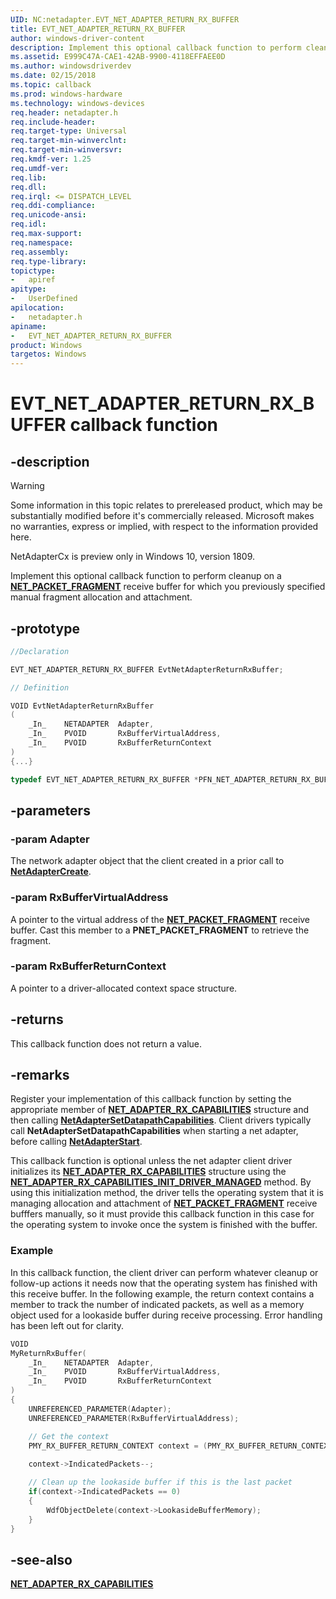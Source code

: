 ```yaml
---
UID: NC:netadapter.EVT_NET_ADAPTER_RETURN_RX_BUFFER
title: EVT_NET_ADAPTER_RETURN_RX_BUFFER
author: windows-driver-content
description: Implement this optional callback function to perform cleanup on a receive buffer for which you previously specified manual fragment allocation and attachment.
ms.assetid: E999C47A-CAE1-42AB-9900-4118EFFAEE0D
ms.author: windowsdriverdev
ms.date: 02/15/2018
ms.topic: callback
ms.prod: windows-hardware
ms.technology: windows-devices
req.header: netadapter.h
req.include-header:
req.target-type: Universal
req.target-min-winverclnt:
req.target-min-winversvr:
req.kmdf-ver: 1.25
req.umdf-ver:
req.lib:
req.dll:
req.irql: <= DISPATCH_LEVEL
req.ddi-compliance:
req.unicode-ansi:
req.idl:
req.max-support:
req.namespace:
req.assembly:
req.type-library: 
topictype: 
-	apiref
apitype: 
-	UserDefined
apilocation: 
-	netadapter.h
apiname: 
-	EVT_NET_ADAPTER_RETURN_RX_BUFFER
product: Windows
targetos: Windows
---
```


# EVT_NET_ADAPTER_RETURN_RX_BUFFER callback function

## -description

> [!WARNING]
> Some information in this topic relates to prereleased product, which may be substantially modified before it's commercially released. Microsoft makes no warranties, express or implied, with respect to the information provided here.
>
> NetAdapterCx is preview only in Windows 10, version 1809.

Implement this optional callback function to perform cleanup on a [**NET_PACKET_FRAGMENT**](../netpacket/ns-netpacket-_net_packet_fragment.md) receive buffer for which you previously specified manual fragment allocation and attachment.

## -prototype

```c++
//Declaration

EVT_NET_ADAPTER_RETURN_RX_BUFFER EvtNetAdapterReturnRxBuffer; 

// Definition

VOID EvtNetAdapterReturnRxBuffer 
(
	_In_	NETADAPTER	Adapter,
	_In_	PVOID		RxBufferVirtualAddress,
	_In_	PVOID		RxBufferReturnContext
)
{...}

typedef EVT_NET_ADAPTER_RETURN_RX_BUFFER *PFN_NET_ADAPTER_RETURN_RX_BUFFER;
```

## -parameters

### -param Adapter 
The network adapter object that the client created in a prior call to [**NetAdapterCreate**](nf-netadapter-netadaptercreate.md).

### -param RxBufferVirtualAddress 
A pointer to the virtual address of the [**NET_PACKET_FRAGMENT**](../netpacket/ns-netpacket-_net_packet_fragment.md) receive buffer. Cast this member to a **PNET_PACKET_FRAGMENT** to retrieve the fragment.

### -param RxBufferReturnContext 
A pointer to a driver-allocated context space structure.

## -returns
This callback function does not return a value.

## -remarks
Register your implementation of this callback function by setting the appropriate member of [**NET_ADAPTER_RX_CAPABILITIES**](ns-netadapter-_net_adapter_rx_capabilities.md) structure and then calling [**NetAdapterSetDatapathCapabilities**](nf-netadapter-netadaptersetdatapathcapabilities.md). Client drivers typically call **NetAdapterSetDatapathCapabilities** when starting a net adapter, before calling [**NetAdapterStart**](nf-netadapter-netadapterstart.md).

This callback function is optional unless the net adapter client driver initializes its [**NET_ADAPTER_RX_CAPABILITIES**](ns-netadapter-_net_adapter_rx_capabilities.md) structure using the [**NET_ADAPTER_RX_CAPABILITIES_INIT_DRIVER_MANAGED**](nf-netadapter-net_adapter_rx_capabilities_init_driver_managed.md) method. By using this initialization method, the driver tells the operating system that it is managing allocation and attachment of [**NET_PACKET_FRAGMENT**](../netpacket/ns-netpacket-_net_packet_fragment.md) receive bufffers manually, so it must provide this callback function in this case for the operating system to invoke once the system is finished with the buffer.

### Example

In this callback function, the client driver can perform whatever cleanup or follow-up actions it needs now that the operating system has finished with this receive buffer. In the following example, the return context contains a member to track the number of indicated packets, as well as a memory object used for a lookaside buffer during receive processing. Error handling has been left out for clarity.

```c++
VOID
MyReturnRxBuffer(
	_In_	NETADAPTER	Adapter,
	_In_	PVOID		RxBufferVirtualAddress,
	_In_	PVOID		RxBufferReturnContext
)
{
	UNREFERENCED_PARAMETER(Adapter);
	UNREFERENCED_PARAMETER(RxBufferVirtualAddress);

	// Get the context
	PMY_RX_BUFFER_RETURN_CONTEXT context = (PMY_RX_BUFFER_RETURN_CONTEXT)RxBufferReturnContext;
	
	context->IndicatedPackets--;

	// Clean up the lookaside buffer if this is the last packet
	if(context->IndicatedPackets == 0)
	{
		WdfObjectDelete(context->LookasideBufferMemory);
	}
}
```

## -see-also

[**NET_ADAPTER_RX_CAPABILITIES**](ns-netadapter-_net_adapter_rx_capabilities.md)